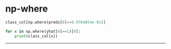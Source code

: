# np-where

```python
class_col[np.where(preds[0]==9.9764854e-01)]
```

```python
for x in np.where(yhat[0]==1)[0]:
    print(class_col[x])

```

---
